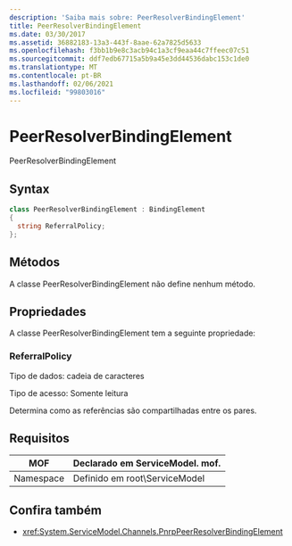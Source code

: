 ```yaml
---
description: 'Saiba mais sobre: PeerResolverBindingElement'
title: PeerResolverBindingElement
ms.date: 03/30/2017
ms.assetid: 36882183-13a3-443f-8aae-62a7825d5633
ms.openlocfilehash: f3bb1b9e8c3acb94c1a3cf9eaa44c7ffeec07c51
ms.sourcegitcommit: ddf7edb67715a5b9a45e3dd44536dabc153c1de0
ms.translationtype: MT
ms.contentlocale: pt-BR
ms.lasthandoff: 02/06/2021
ms.locfileid: "99803016"
---
```

# <a name="peerresolverbindingelement"></a>PeerResolverBindingElement

PeerResolverBindingElement  
  
## <a name="syntax"></a>Syntax  
  
```csharp
class PeerResolverBindingElement : BindingElement  
{  
  string ReferralPolicy;  
};  
```  
  
## <a name="methods"></a>Métodos  

 A classe PeerResolverBindingElement não define nenhum método.  
  
## <a name="properties"></a>Propriedades  

 A classe PeerResolverBindingElement tem a seguinte propriedade:  
  
### <a name="referralpolicy"></a>ReferralPolicy  

 Tipo de dados: cadeia de caracteres  
  
 Tipo de acesso: Somente leitura  
  
 Determina como as referências são compartilhadas entre os pares.  
  
## <a name="requirements"></a>Requisitos  
  
|MOF|Declarado em ServiceModel. mof.|  
|---------|-----------------------------------|  
|Namespace|Definido em root\ServiceModel|  
  
## <a name="see-also"></a>Confira também

- <xref:System.ServiceModel.Channels.PnrpPeerResolverBindingElement>
